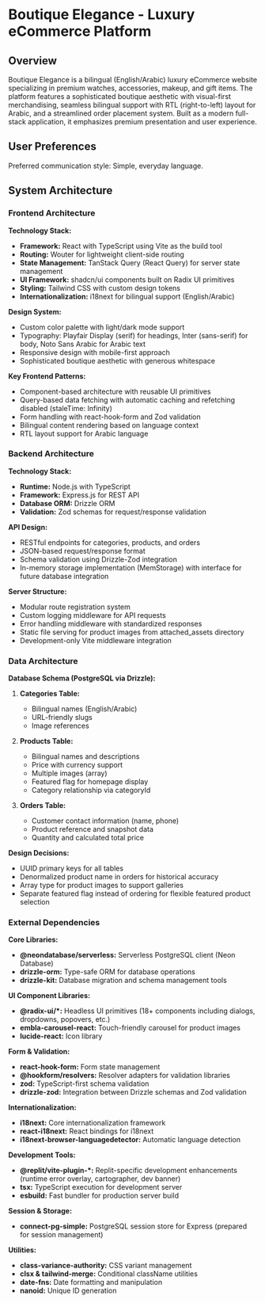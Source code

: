 # Boutique Elegance - Luxury eCommerce Platform

## Overview

Boutique Elegance is a bilingual (English/Arabic) luxury eCommerce website specializing in premium watches, accessories, makeup, and gift items. The platform features a sophisticated boutique aesthetic with visual-first merchandising, seamless bilingual support with RTL (right-to-left) layout for Arabic, and a streamlined order placement system. Built as a modern full-stack application, it emphasizes premium presentation and user experience.

## User Preferences

Preferred communication style: Simple, everyday language.

## System Architecture

### Frontend Architecture

**Technology Stack:**
- **Framework:** React with TypeScript using Vite as the build tool
- **Routing:** Wouter for lightweight client-side routing
- **State Management:** TanStack Query (React Query) for server state management
- **UI Framework:** shadcn/ui components built on Radix UI primitives
- **Styling:** Tailwind CSS with custom design tokens
- **Internationalization:** i18next for bilingual support (English/Arabic)

**Design System:**
- Custom color palette with light/dark mode support
- Typography: Playfair Display (serif) for headings, Inter (sans-serif) for body, Noto Sans Arabic for Arabic text
- Responsive design with mobile-first approach
- Sophisticated boutique aesthetic with generous whitespace

**Key Frontend Patterns:**
- Component-based architecture with reusable UI primitives
- Query-based data fetching with automatic caching and refetching disabled (staleTime: Infinity)
- Form handling with react-hook-form and Zod validation
- Bilingual content rendering based on language context
- RTL layout support for Arabic language

### Backend Architecture

**Technology Stack:**
- **Runtime:** Node.js with TypeScript
- **Framework:** Express.js for REST API
- **Database ORM:** Drizzle ORM
- **Validation:** Zod schemas for request/response validation

**API Design:**
- RESTful endpoints for categories, products, and orders
- JSON-based request/response format
- Schema validation using Drizzle-Zod integration
- In-memory storage implementation (MemStorage) with interface for future database integration

**Server Structure:**
- Modular route registration system
- Custom logging middleware for API requests
- Error handling middleware with standardized responses
- Static file serving for product images from attached_assets directory
- Development-only Vite middleware integration

### Data Architecture

**Database Schema (PostgreSQL via Drizzle):**

1. **Categories Table:**
   - Bilingual names (English/Arabic)
   - URL-friendly slugs
   - Image references

2. **Products Table:**
   - Bilingual names and descriptions
   - Price with currency support
   - Multiple images (array)
   - Featured flag for homepage display
   - Category relationship via categoryId

3. **Orders Table:**
   - Customer contact information (name, phone)
   - Product reference and snapshot data
   - Quantity and calculated total price

**Design Decisions:**
- UUID primary keys for all tables
- Denormalized product name in orders for historical accuracy
- Array type for product images to support galleries
- Separate featured flag instead of ordering for flexible featured product selection

### External Dependencies

**Core Libraries:**
- **@neondatabase/serverless:** Serverless PostgreSQL client (Neon Database)
- **drizzle-orm:** Type-safe ORM for database operations
- **drizzle-kit:** Database migration and schema management tools

**UI Component Libraries:**
- **@radix-ui/*:** Headless UI primitives (18+ components including dialogs, dropdowns, popovers, etc.)
- **embla-carousel-react:** Touch-friendly carousel for product images
- **lucide-react:** Icon library

**Form & Validation:**
- **react-hook-form:** Form state management
- **@hookform/resolvers:** Resolver adapters for validation libraries
- **zod:** TypeScript-first schema validation
- **drizzle-zod:** Integration between Drizzle schemas and Zod validation

**Internationalization:**
- **i18next:** Core internationalization framework
- **react-i18next:** React bindings for i18next
- **i18next-browser-languagedetector:** Automatic language detection

**Development Tools:**
- **@replit/vite-plugin-*:** Replit-specific development enhancements (runtime error overlay, cartographer, dev banner)
- **tsx:** TypeScript execution for development server
- **esbuild:** Fast bundler for production server build

**Session & Storage:**
- **connect-pg-simple:** PostgreSQL session store for Express (prepared for session management)

**Utilities:**
- **class-variance-authority:** CSS variant management
- **clsx & tailwind-merge:** Conditional className utilities
- **date-fns:** Date formatting and manipulation
- **nanoid:** Unique ID generation